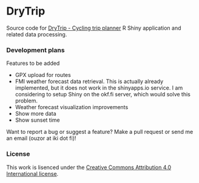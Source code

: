 DryTrip
======

Source code for [DryTrip - Cycling trip planner](https://ouzor.shinyapps.io/drytrip/) R Shiny application and related data processing.

### Development plans

Features to be added
* GPX upload for routes
* FMI weather forecast data retrieval. This is actually already implemented, but it does not work in the shinyapps.io service. I am considering to setup Shiny on the okf.fi server, which would solve this problem.
* Weather forecast visualization improvements
 * Show more data
 * Show sunset time

Want to report a bug or suggest a feature? Make a pull request or send me an email (ouzor at iki dot fi)!

### License

This work is lisenced under the [Creative Commons Attribution 4.0 International license](http://creativecommons.org/licenses/by/4.0/).

